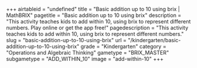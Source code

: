 +++
airtableid = "undefined"
title = "Basic addition up to 10 using brix | MathBRIX"
pagetitle = "Basic addition up to 10 using brix"
description = "This activity teaches kids to add within 10, using brix to represent different numbers. Play online or get the app free!"
pagedescription = "This activity teaches kids to add within 10, using brix to represent different numbers."
slug = "basic-addition-up-to-10-using-brix"
url = "/kindergarten/basic-addition-up-to-10-using-brix"
grade = "Kindergarten"
category = "Operations and Algebraic Thinking"
gametype = "BRIX_MASTER"
subgametype = "ADD_WITHIN_10"
image = "add-within-10"
+++